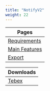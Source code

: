 ```yaml
---
title: "NotifyV2"
weight: 22
---
```


Pages |
--- |
[Requirements](./requirments) |
[Main Features](./features) |
[Export](./export) |

Downloads |
--- |
[Tebex](https://prefech.tebex.io/package/4973197) |